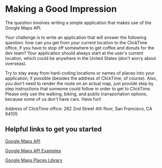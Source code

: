 # Making a Good Impression

The question involves writing a simple application that makes use of the Google Maps API.

Your challenge is to write an application that will answer the following question: how can you get from your current location to the ClickTime office, if you have to stop off somewhere to get coffee and donuts for the dev team? Your application should always start at the user's current location, which could be anywhere in the United States (don't worry about overseas).

Try to stay away from hard-coding locations or names of places into your application, if possible (besides the address of ClickTime, of course). Also, you don't need to render the route on an actual map, just provide step by step instructions that someone could follow in order to get to ClickTime. Please only use the walking, biking, and public transportation options, because some of us don't have cars. Have fun!

Address of ClickTime office: 282 2nd Street 4th floor, San Francisco, CA 94105

## Helpful links to get you started
[Google Maps API](https://developers.google.com/maps/documentation/javascript/)

[Google Maps API Examples](https://developers.google.com/maps/documentation/javascript/examples/)

[Google Maps Places Library](https://developers.google.com/maps/documentation/javascript/places/)
